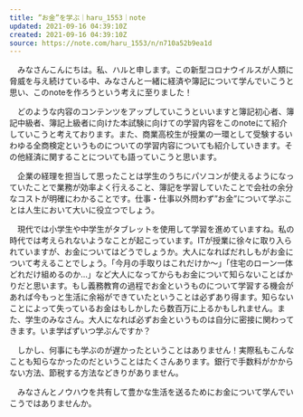 ```yaml
---
title: ”お金”を学ぶ｜haru_1553｜note
updated: 2021-09-16 04:39:10Z
created: 2021-09-16 04:39:10Z
source: https://note.com/haru_1553/n/n710a52b9ea1d
---
```


　みなさんこんにちは。私、ハルと申します。この新型コロナウイルスが人類に脅威を与え続けている中、みなさんと一緒に経済や簿記について学んでいこうと思い、このnoteを作ろうという考えに至りました！

　どのような内容のコンテンツをアップしていこうといいますと簿記初心者、簿記中級者、簿記上級者に向けた本試験に向けての学習内容をこのnoteにて紹介していこうと考えております。また、商業高校生が授業の一環として受験するいわゆる全商検定というものについての学習内容についても紹介していきます。その他経済に関することについても語っていこうと思います。

　企業の経理を担当して思ったことは学生のうちにパソコンが使えるようになっていたことで業務が効率よく行えること、簿記を学習していたことで会社の余分なコストが明確にわかることです。仕事・仕事以外問わず”お金”について学ぶことは人生において大いに役立つでしょう。

　現代では小学生や中学生がタブレットを使用して学習を進めていますね。私の時代では考えられないようなことが起こっています。ITが授業に徐々に取り入られていますが、お金についてはどうでしょうか。大人になればだれしもがお金について考えることでしょう。「今月の手取りはこれだけか～」「住宅のローン一体どれだけ組めるのか…」など大人になってからもお金について知らないことばかりだと思います。もし義務教育の過程でお金というものについて学習する機会があれば今もっと生活に余裕ができていたということは必ずあり得ます。知らないことによって失っているお金はもしかしたら数百万に上るかもしれません。また、学生のみなさん。大人になれば必ずお金というものは自分に密接に関わってきます。いま学ばずいつ学ぶんですか？

　しかし、何事にも学ぶのが遅かったということはありません！実際私もこんなことも知らなかったのだということはたくさんあります。銀行で手数料がかからない方法、節税する方法などきりがありません。

　みなさんとノウハウを共有して豊かな生活を送るためにお金について学んでいこうではありませんか。